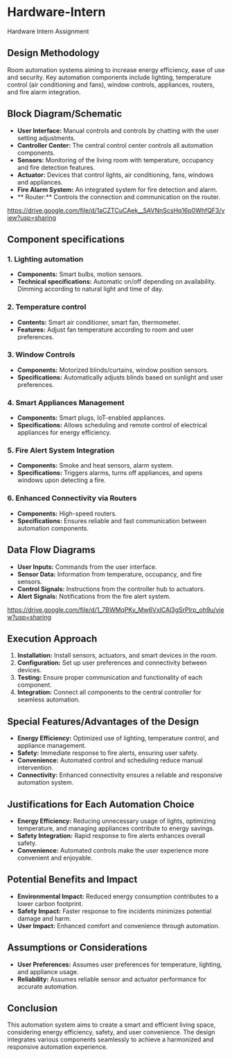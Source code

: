 # Hardware-Intern
Hardware Intern Assignment
## Design Methodology

Room automation systems aiming to increase energy efficiency, ease of use and security. Key automation components include lighting, temperature control (air conditioning and fans), window controls, appliances, routers, and fire alarm integration.

## Block Diagram/Schematic

* **User Interface:** Manual controls and controls by chatting with the user setting adjustments.
* **Controller Center:** The central control center controls all automation components.
* **Sensors:** Monitoring of the living room with temperature, occupancy and fire detection features.
* **Actuator:** Devices that control lights, air conditioning, fans, windows and appliances.
* **Fire Alarm System:** An integrated system for fire detection and alarm.
* ** Router:** Controls the connection and communication on the router.


https://drive.google.com/file/d/1aCZTCuCAek__5AVNnScsHq16p0WhfQF3/view?usp=sharing
## Component specifications

### 1. Lighting automation
* **Components:** Smart bulbs, motion sensors.
* **Technical specifications:** Automatic on/off depending on availability. Dimming according to natural light and time of day.

### 2. Temperature control
* **Contents:** Smart air conditioner, smart fan, thermometer.
* **Features:** Adjust fan temperature according to room and user preferences.

### 3. Window Controls
* **Components:** Motorized blinds/curtains, window position sensors.
* **Specifications:** Automatically adjusts blinds based on sunlight and user preferences.

### 4. Smart Appliances Management
* **Components:** Smart plugs, IoT-enabled appliances.
* **Specifications:** Allows scheduling and remote control of electrical appliances for energy efficiency.

### 5. Fire Alert System Integration
* **Components:** Smoke and heat sensors, alarm system.
* **Specifications:** Triggers alarms, turns off appliances, and opens windows upon detecting a fire.

### 6. Enhanced Connectivity via Routers
* **Components:** High-speed routers.
* **Specifications:** Ensures reliable and fast communication between automation components.

## Data Flow Diagrams


* **User Inputs:** Commands from the user interface.
* **Sensor Data:** Information from temperature, occupancy, and fire sensors.
* **Control Signals:** Instructions from the controller hub to actuators.
* **Alert Signals:** Notifications from the fire alert system.

https://drive.google.com/file/d/1_7BWMqPKy_Mw6VxlCAl3gSrPlrp_oh9u/view?usp=sharing

## Execution Approach

1. **Installation:** Install sensors, actuators, and smart devices in the room.
2. **Configuration:** Set up user preferences and connectivity between devices.
3. **Testing:** Ensure proper communication and functionality of each component.
4. **Integration:** Connect all components to the central controller for seamless automation.

## Special Features/Advantages of the Design

* **Energy Efficiency:** Optimized use of lighting, temperature control, and appliance management.
* **Safety:** Immediate response to fire alerts, ensuring user safety.
* **Convenience:** Automated control and scheduling reduce manual intervention.
* **Connectivity:** Enhanced connectivity ensures a reliable and responsive automation system.

## Justifications for Each Automation Choice

* **Energy Efficiency:** Reducing unnecessary usage of lights, optimizing temperature, and managing appliances contribute to energy savings.
* **Safety Integration:** Rapid response to fire alerts enhances overall safety.
* **Convenience:** Automated controls make the user experience more convenient and enjoyable.

## Potential Benefits and Impact

* **Environmental Impact:** Reduced energy consumption contributes to a lower carbon footprint.
* **Safety Impact:** Faster response to fire incidents minimizes potential damage and harm.
* **User Impact:** Enhanced comfort and convenience through automation.

## Assumptions or Considerations

* **User Preferences:** Assumes user preferences for temperature, lighting, and appliance usage.
* **Reliability:** Assumes reliable sensor and actuator performance for accurate automation.

## Conclusion

This automation system aims to create a smart and efficient living space, considering energy efficiency, safety, and user convenience. The design integrates various components seamlessly to achieve a harmonized and responsive automation experience.
